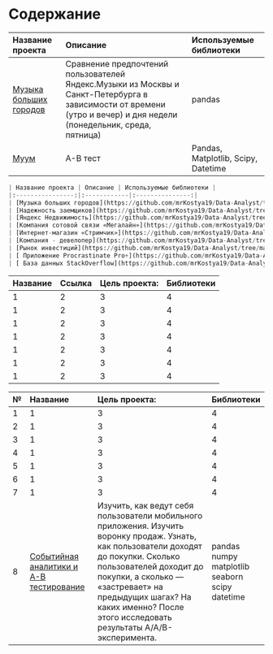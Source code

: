 <h1>Содержание<span class="tocSkip"></span></h1>
<div class="toc"><ul class="toc-item"></ul></div>

| Название проекта | Описание | Используемые библиотеки | 
| :---------------------- | :---------------------- | :---------------------- |
| [Музыка больших городов](big_cities_music) | Сравнение предпочтений пользователей Яндекс.Музыки из Москвы и Санкт-Петербурга в зависимости от времени (утро и вечер) и дня недели (понедельник, среда, пятница)| pandas |
|[Муум](7_AB-test_online_store)|А-В тест|Pandas, Matplotlib, Scipy, Datetime| 


```python
| Название проекта | Описание | Используемые библиотеки |
|:----------------:|:------------|:---------------:|
| [Музыка больших городов](https://github.com/mrKostya19/Data-Analyst/tree/main/Data_Analyst_projects/big_city_music) | Проверка следующих гипотез на данных Яндекс Музыки: <br/> 1. Активность пользователей зависит от дня недели <br/> 2. В зависимости от города и дня недели преобладают разные жанры <br/> 3. Москва и Петербург предпочитают разные жанры музыки | pandas |
| [Надежность заемщиков](https://github.com/mrKostya19/Data-Analyst/tree/main/Data_Analyst_projects/borrower_analysis) | Задача от кредитного отдела банка:<br/> Определить наличие влияния семейного положения, количества детей и других особенностей клиента на его возможность погашения кредита в срок | pandas |
| [Яндекс Недвижимость](https://github.com/mrKostya19/Data-Analyst/tree/main/Data_Analyst_projects/real_estate_market) | Имея для анализа архив объявлений о продаже квартир в Санкт-Петербурге и пригороде за несколько лет, необходимо определить зависимые параметры для возможности предиктивного вычисления рыночной стоимости объектов недвижимости | pandas<br/> numpy<br/> matplotlib |
| [Компания сотовой связи «Мегалайн»](https://github.com/mrKostya19/Data-Analyst/tree/main/Data_Analyst_projects/Megaline_company) | На основании данных о небольшой выборке клиентов компании сотовой связи "Мегалайн" необходимо проанализировать поведение клиентов и сделать вывод — какой из двух имеющихся тарифов выгоднее | pandas<br/> numpy<br/> matplotlib<br/> seaborn<br/> scipy |
| [Интернет-магазин «Стримчик»](https://github.com/mrKostya19/Data-Analyst/tree/main/Data_Analyst_projects/online_store_Streamchik) | На основании исторических данных, необходимо установить определяющие успешность игры закономерности, с целью выявления потенциально популярного продукта и планирования рекламных кампаний на грядущий год | pandas<br/> numpy<br/> matplotlib<br/> seaborn<br/> scipy  |
| [Компания - девелопер](https://github.com/mrKostya19/Data-Analyst/tree/main/Data_Analyst_projects/developer_company) | Для привлечения новых клиентов компания - заказчик наняла 8 рекламных кампаний. Необходимо оценить их эффективность, а также определить наиболее интересные и популярные объекты для клиентов. | pandas<br/> matplotlib<br/> seaborn |
| [Рынок инвестиций](https://github.com/mrKostya19/Data-Analyst/tree/main/Data_Analyst_projects/startup_investments) | Анализ базы данных, которая хранит информацию о венчурных фондах и инвестициях в компании-стартапы | SQL |
| [ Приложение Procrastinate Pro+](https://github.com/mrKostya19/Data-Analyst/tree/main/Data_Analyst_projects/procrastinate_pro%2B) | Несмотря на огромные вложения в рекламу, компания приложения Procrastinate Pro+ терпит убытки. Необходимо разобраться в причинах финансовых потерь и определить варианты для вывода компании в плюс. | pandas<br/> numpy<br/> matplotlib<br/> datetime |
| [ База данных StackOverflow](https://github.com/mrKostya19/Data-Analyst/tree/main/Data_Analyst_projects/stackoverflow) | Анализ базы данных StackOverflow — сервиса вопросов и ответов о программировании. Необходимо изучить информацию и найти противоречения в данных.| SQL |
```

|	Название	|	Ссылка	|	Цель проекта:	|	Библиотеки	|
|	:----------------------	|	:----------------------	|	:----------------------	|	:----------------------	|
|	1	|	2	|	3	|	4	|
|	1	|	2	|	3	|	4	|
|	1	|	2	|	3	|	4	|
|	1	|	2	|	3	|	4	|
|	1	|	2	|	3	|	4	|
|	1	|	2	|	3	|	4	|
|	1	|	2	|	3	|	4	|


|	№	|	Название	|	Цель проекта:	|	Библиотеки	|
|	:----------------------	|	:----------------------	|	:----------------------	|	:----------------------	|
|	1	|	1	|	3	|	4	|
|	2	|	1	|	3	|	4	|
|	3	|	1	|	3	|	4	|
|	4	|	1	|	3	|	4	|
|	5	|	1	|	3	|	4	|
|	6	|	1	|	3	|	4	|
|	7	|	1	|	3	|	4	|
|	8	|	[Событийная аналитики и А-В тестирование](https://github.com/Druce-Willises/My-projects/tree/main/Data_analyst_researches/8_event_analytics_and_A-B_test_research)	|	Изучить, как ведут себя пользователи мобильного приложения. Изучить воронку продаж. Узнать, как пользователи доходят до покупки. Сколько пользователей доходит до покупки, а сколько — «застревает» на предыдущих шагах? На каких именно? После этого исследовать результаты A/A/B-эксперимента.	|	pandas<br/> numpy<br/> matplotlib<br/> seaborn<br/> scipy<br/> datetime	|

